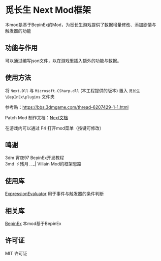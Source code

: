 # 觅长生 Next Mod框架

本mod是基于BepinEx的Mod，为觅长生游戏提供了数据增量修改、添加剧情与触发器的功能

## 功能与作用
可以通过编写json文件，以在游戏里插入额外的功能与数据。

## 使用方法

将 `Next.Dll` 与 `Microsoft.CSharp.dll` (本工程提供的版本) 置入 `觅长生\BepInEx\plugins` 文件夹

参考贴：https://bbs.3dmgame.com/thread-6207429-1-1.html

Patch Mod 制作文档：[Next文档](doc/Next文档.md)

在游戏内可以通过 F4 打开mod菜单（按键可修改）

## 鸣谢
3dm  宵夜97  BepinEx开发教程<br>
3md  ゞ残月﹎_|  Villain Mod的框架思路<br>

## 使用库
[ExpressionEvaluator](https://github.com/codingseb/ExpressionEvaluator) 用于事件与触发器的条件判断

## 相关库
[BepinEx](https://github.com/BepInEx/BepInEx) 本mod基于BepinEx

## 许可证
MIT 许可证